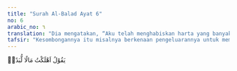 ```yaml
---
title: "Surah Al-Balad Ayat 6"
no: 6
arabic_no: ٦
translation: "Dia mengatakan, “Aku telah menghabiskan harta yang banyak.” "
tafsir: "Kesombongannya itu misalnya berkenaan pengeluarannya untuk membantu orang lain. Pengeluaran itu dalam pandangannya sudah begitu besar, sehingga dianggapnya sia-sia. Ia merasa pengeluaran itu sudah sangat banyak sehingga tidak akan ada seorang pun yang akan mampu menandinginya, karena itu ia menjadi sombong."
---
```

يَقُوْلُ اَهْلَكْتُ مَالًا لُّبَدًاۗ